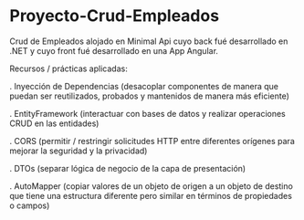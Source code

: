 # Proyecto-Crud-Empleados
Crud de Empleados alojado en Minimal Api cuyo back fué desarrollado en .NET y cuyo front fué desarrollado en una App Angular. 

Recursos / prácticas aplicadas:

. Inyección de Dependencias (desacoplar componentes de manera que puedan ser reutilizados, probados y mantenidos de manera más eficiente)

. EntityFramework (interactuar con bases de datos y realizar operaciones CRUD en las entidades)

. CORS (permitir / restringir solicitudes HTTP entre diferentes orígenes para mejorar la seguridad y la privacidad)

. DTOs (separar lógica de negocio de la capa de presentación)

. AutoMapper (copiar valores de un objeto de origen a un objeto de destino que tiene una estructura diferente pero similar en términos de propiedades o campos)
